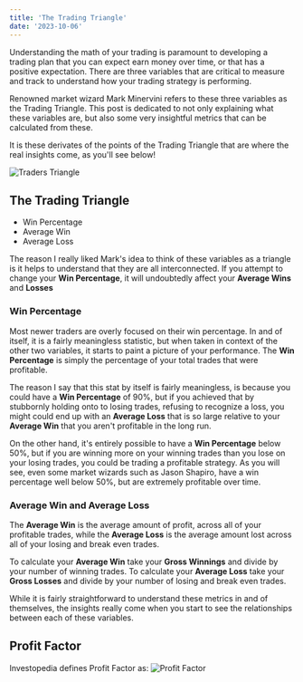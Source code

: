 ```yaml
---
title: 'The Trading Triangle'
date: '2023-10-06'
---
```


Understanding the math of your trading is paramount to developing a trading plan that you can expect earn money over time, or that has a positive expectation.  There are three variables that are critical to measure and track to understand how your trading strategy is performing.

Renowned market wizard Mark Minervini refers to these three variables as the Trading Triangle. This post is dedicated to not only explaining what these variables are, but also some very insightful metrics that can be calculated from these.

It is these derivates of the points of the Trading Triangle that are where the real insights come, as you'll see below!

![Traders Triangle](/assets/blog/trading-triangle/trading-triangle.jpg)

## The Trading Triangle
 - Win Percentage
 - Average Win
 - Average Loss

The reason I really liked Mark's idea to think of these variables as a triangle is it helps to understand that they are all interconnected.  If you attempt to change your **Win Percentage**, it will undoubtedly affect your **Average Wins** and **Losses**

### Win Percentage
Most newer traders are overly focused on their win percentage.  In and of itself, it is a fairly meaningless statistic, but when taken in context of the other two variables, it starts to paint a picture of your performance.
The **Win Percentage** is simply the percentage of your total trades that were profitable.

The reason I say that this stat by itself is fairly meaningless, is because you could have a **Win Percentage** of 90%, but if you achieved that by stubbornly holding onto to losing trades, refusing to recognize a loss, you might could end up with an **Average Loss** that is so large relative to your **Average Win** that you aren't profitable in the long run.

On the other hand, it's entirely possible to have a **Win Percentage** below 50%, but if you are winning more on your winning trades than you lose on your losing trades, you could be trading a profitable strategy.
As you will see, even some market wizards such as Jason Shapiro, have a win percentage well below 50%, but are extremely profitable over time.

### Average Win and Average Loss
The **Average Win** is the average amount of profit, across all of your profitable trades, while the **Average Loss** is the average amount lost across all of your losing and break even trades.

To calculate your **Average Win** take your **Gross Winnings** and divide by your number of winning trades.
To calculate your **Average Loss** take your **Gross Losses** and divide by your number of losing and break even trades.

While it is fairly straightforward to understand these metrics in and of themselves, the insights really come when you start to see the relationships between each of these variables.

## Profit Factor
Investopedia defines Profit Factor as: ![Profit Factor](/assets/blog/trading-triangle/profit-factor.png)
